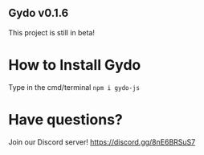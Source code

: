 ## Gydo v0.1.6

This project is still in beta!

# How to Install Gydo

Type in the cmd/terminal
`
npm i gydo-js
`

# Have questions?
Join our Discord server!
https://discord.gg/8nE6BRSuS7
